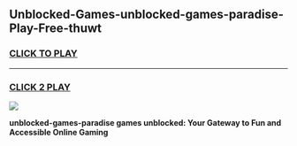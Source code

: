 
## Unblocked-Games-unblocked-games-paradise-Play-Free-thuwt
<h3>
<a href="https://premium76.site?title=unblocked-games-paradise&ref=23A">CLICK TO PLAY</a></h3>
<hr>

<h3>
<a href="https://premium76.site?title=unblocked-games-paradise&ref=23A">CLICK 2 PLAY</a>
  
</h3>

<a href="https://premium76.site?title=unblocked-games-paradise&ref=23A"><img src="https://clearcache.store/games.png"></a>


**unblocked-games-paradise games unblocked: Your Gateway to Fun and Accessible Online Gaming**
